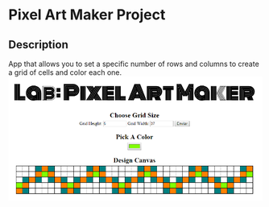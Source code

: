 # Pixel Art Maker Project

## Description
App that allows you to set a specific number of rows and columns to create a grid of cells and color each one.  
![pixel-art-maker](pixelArtMaker.png)

